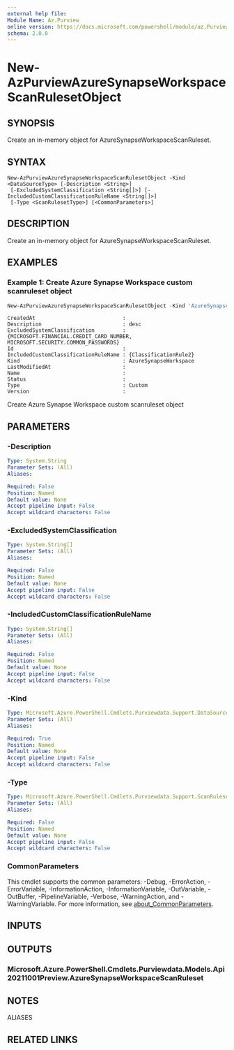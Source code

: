 ```yaml
---
external help file:
Module Name: Az.Purview
online version: https://docs.microsoft.com/powershell/module/az.Purview/new-AzPurviewAzureSynapseWorkspaceScanRulesetObject
schema: 2.0.0
---
```


# New-AzPurviewAzureSynapseWorkspaceScanRulesetObject

## SYNOPSIS
Create an in-memory object for AzureSynapseWorkspaceScanRuleset.

## SYNTAX

```
New-AzPurviewAzureSynapseWorkspaceScanRulesetObject -Kind <DataSourceType> [-Description <String>]
 [-ExcludedSystemClassification <String[]>] [-IncludedCustomClassificationRuleName <String[]>]
 [-Type <ScanRulesetType>] [<CommonParameters>]
```

## DESCRIPTION
Create an in-memory object for AzureSynapseWorkspaceScanRuleset.

## EXAMPLES

### Example 1: Create Azure Synapse Workspace custom scanruleset object
```powershell
New-AzPurviewAzureSynapseWorkspaceScanRulesetObject -Kind 'AzureSynapseWorkspace' -Description 'desc' -ExcludedSystemClassification @('MICROSOFT.FINANCIAL.CREDIT_CARD_NUMBER','MICROSOFT.SECURITY.COMMON_PASSWORDS') -IncludedCustomClassificationRuleName @('ClassificationRule2') -Type 'Custom'
```

```output
CreatedAt                            :
Description                          : desc
ExcludedSystemClassification         : {MICROSOFT.FINANCIAL.CREDIT_CARD_NUMBER, MICROSOFT.SECURITY.COMMON_PASSWORDS}
Id                                   :
IncludedCustomClassificationRuleName : {ClassificationRule2}
Kind                                 : AzureSynapseWorkspace
LastModifiedAt                       :
Name                                 :
Status                               :
Type                                 : Custom
Version                              :
```

Create Azure Synapse Workspace custom scanruleset object

## PARAMETERS

### -Description


```yaml
Type: System.String
Parameter Sets: (All)
Aliases:

Required: False
Position: Named
Default value: None
Accept pipeline input: False
Accept wildcard characters: False
```

### -ExcludedSystemClassification


```yaml
Type: System.String[]
Parameter Sets: (All)
Aliases:

Required: False
Position: Named
Default value: None
Accept pipeline input: False
Accept wildcard characters: False
```

### -IncludedCustomClassificationRuleName


```yaml
Type: System.String[]
Parameter Sets: (All)
Aliases:

Required: False
Position: Named
Default value: None
Accept pipeline input: False
Accept wildcard characters: False
```

### -Kind


```yaml
Type: Microsoft.Azure.PowerShell.Cmdlets.Purviewdata.Support.DataSourceType
Parameter Sets: (All)
Aliases:

Required: True
Position: Named
Default value: None
Accept pipeline input: False
Accept wildcard characters: False
```

### -Type


```yaml
Type: Microsoft.Azure.PowerShell.Cmdlets.Purviewdata.Support.ScanRulesetType
Parameter Sets: (All)
Aliases:

Required: False
Position: Named
Default value: None
Accept pipeline input: False
Accept wildcard characters: False
```

### CommonParameters
This cmdlet supports the common parameters: -Debug, -ErrorAction, -ErrorVariable, -InformationAction, -InformationVariable, -OutVariable, -OutBuffer, -PipelineVariable, -Verbose, -WarningAction, and -WarningVariable. For more information, see [about_CommonParameters](http://go.microsoft.com/fwlink/?LinkID=113216).

## INPUTS

## OUTPUTS

### Microsoft.Azure.PowerShell.Cmdlets.Purviewdata.Models.Api20211001Preview.AzureSynapseWorkspaceScanRuleset

## NOTES

ALIASES

## RELATED LINKS

